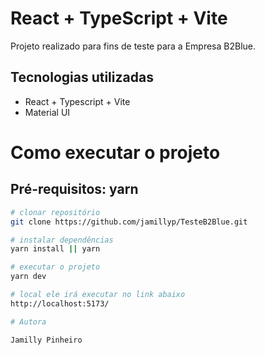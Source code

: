 # React + TypeScript + Vite

Projeto realizado para fins de teste para a Empresa B2Blue.

## Tecnologias utilizadas

- React + Typescript + Vite
- Material UI 

# Como executar o projeto
## Pré-requisitos: yarn

```bash
# clonar repositório
git clone https://github.com/jamillyp/TesteB2Blue.git

# instalar dependências
yarn install || yarn

# executar o projeto
yarn dev

# local ele irá executar no link abaixo
http://localhost:5173/

# Autora

Jamilly Pinheiro